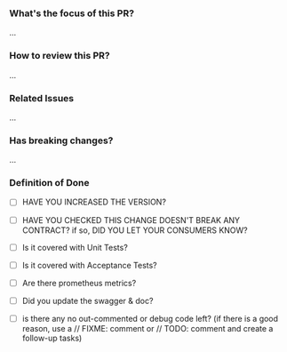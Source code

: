 ### What's the focus of this PR?
…
 
### How to review this PR?
…
 
### Related Issues
…
 
### Has breaking changes?
…
 
### Definition of Done

- [ ] HAVE YOU INCREASED THE VERSION?

- [ ] HAVE YOU CHECKED THIS CHANGE DOESN'T BREAK ANY CONTRACT? if so, DID YOU LET YOUR CONSUMERS KNOW?

- [ ] Is it covered with Unit Tests?	

- [ ] Is it covered with Acceptance Tests?	

- [ ] Are there prometheus metrics? 
 
- [ ] Did you update the swagger & doc?
 
- [ ] is there any no out-commented or debug code left? (if there is a good reason, use a // FIXME: comment or // TODO: comment and create a follow-up tasks)
